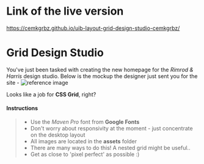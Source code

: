 # Link of the live version

https://cemkgrbz.github.io/uib-layout-grid-design-studio-cemkgrbz/

# Grid Design Studio

You've just been tasked with creating the new homepage for the _Rimrod & Harris_ design studio. Below is the mockup the designer just sent you for the site -
![reference image](assets/reference-image.png)

Looks like a job for **CSS Grid**, right?

#### Instructions

> - Use the _Maven Pro_ font from **Google Fonts**
> - Don't worry about responsivity at the moment - just concentrate on the desktop layout
> - All images are located in the **assets** folder
> - There are many ways to do this! A nested grid might be useful..
> - Get as close to 'pixel perfect' as possible :)
